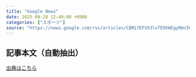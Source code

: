 ```yaml
---
title: "Google News"
date: 2025-09-28 12:40:00 +0900
categories: ["スポーツ"]
source: "https://news.google.com/rss/articles/CBMifEFVX3lxTE9hWEgyMmc5Q3VjVFNNZzRCVkxac1U0SkR5QXcydHBiSjdfUVdsOWg4X01ycGNOUXFmdFhsYlNSd3hPaGppOXN6MDZFSU44T2tMeFoxdUFLZkFfaFRjRjRlMzJUZThpREh4cGNDUU9zclRpYkNhYmVNSVc1Skc?oc=5"
---
```


## 記事本文（自動抽出）
<body class="y0K44d EA71Tc" id="readabilityBody"></body>

[出典はこちら](https://news.google.com/rss/articles/CBMifEFVX3lxTE9hWEgyMmc5Q3VjVFNNZzRCVkxac1U0SkR5QXcydHBiSjdfUVdsOWg4X01ycGNOUXFmdFhsYlNSd3hPaGppOXN6MDZFSU44T2tMeFoxdUFLZkFfaFRjRjRlMzJUZThpREh4cGNDUU9zclRpYkNhYmVNSVc1Skc?oc=5)
